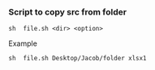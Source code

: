 
### Script to copy src from folder

```
sh  file.sh <dir> <option>
```
Example
```
sh  file.sh Desktop/Jacob/folder xlsx1
```
